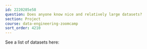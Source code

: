 ```yaml
---
id: 2220285e58
question: Does anyone know nice and relatively large datasets?
section: Project
course: data-engineering-zoomcamp
sort_order: 4210
---
```


See a list of datasets here:

